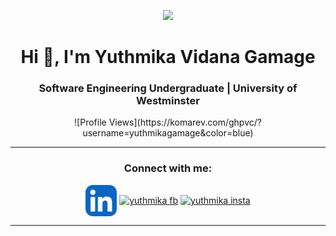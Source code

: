 <p align="center" ><img  src = "https://github.com/7oSkaaa/7oSkaaa/blob/main/Images/about_me.gif?raw=true" width = 100px></p>
<h1 align="center">Hi 👋, I'm Yuthmika Vidana Gamage</h1>
<h3 align="center">Software Engineering Undergraduate | University of Westminster</h3>
<p align="center"> ![Profile Views](https://komarev.com/ghpvc/?username=yuthmikagamage&color=blue)   </p>


---

<h3 align="center">Connect with me:</h3>
<p align="center">
<a href="https://www.linkedin.com/in/yuthmika-gamage-187bb4296/" target="blank"><img align="center" src="https://github.com/tandpfun/skill-icons/blob/main/icons/LinkedIn.svg" alt="yuthmikagamage" height="50" width="50" /></a>
<a href="https://www.facebook.com/people/Yuthmika-Vidana-Gamage/pfbid0SmJeDicnSQTs629WKLXSeTZ5drqUq41brJHT7RDQKfSBPR981UjpE4PUHCdKKDWql/?mibextid=LQQJ4d&rdid=CvUZV6GdibKDG5Yu&share_url=https%3A%2F%2Fwww.facebook.com%2Fshare%2Fd4Q58U7Sy2uYEa7g%2F%3Fmibextid%3DLQQJ4d" target="blank"><img align="center" src="https://raw.githubusercontent.com/rahuldkjain/github-profile-readme-generator/master/src/images/icons/Social/facebook.svg" alt="yuthmika fb" height="50" width="50" /></a>
<a href="https://www.instagram.com/yuthmika_vg" target="blank"><img align="center" src="https://www.edigitalagency.com.au/wp-content/uploads/new-Instagram-icon-png-full-colour.png" alt="yuthmika insta" height="50" width="50" /></a>
</p>

---
